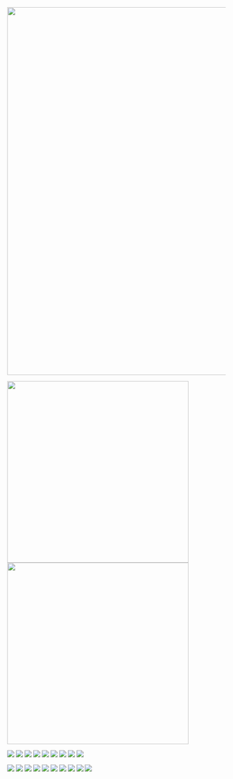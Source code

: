 <img src="http://github-profile-summary-cards.vercel.app/api/cards/profile-details?username=nishiumidaina&theme=dracula" width="847">
<p>
  <img src="http://github-profile-summary-cards.vercel.app/api/cards/most-commit-language?username=nishiumidaina&theme=dracula" width="418">
  <img src="http://github-profile-summary-cards.vercel.app/api/cards/productive-time?username=nishiumidaina&theme=dracula&utcOffset=8" width="418">
</p>
<p>
  <img src="https://img.shields.io/badge/-Nuxt.js-00C58E.svg?logo=nuxt.js&style=plastic">
  <img src="https://img.shields.io/badge/-Vue.js-4FC08D.svg?logo=vue.js&style=plastic">
  <img src="https://img.shields.io/badge/-Node.js-339933.svg?logo=node.js&style=plastic">
  <img src="https://img.shields.io/badge/-Jquery-0769AD.svg?logo=jquery&style=plastic">
  <img src="https://img.shields.io/badge/-Laravel-E74430.svg?logo=laravel&style=plastic">
  <img src="https://img.shields.io/badge/-Django-092E20.svg?logo=django&style=plastic">
  <img src="https://img.shields.io/badge/-Flask-000000.svg?logo=flask&style=plastic">
  <img src="https://img.shields.io/badge/-Unity-000000.svg?logo=unity&style=plastic">
  <img src="https://img.shields.io/badge/-Bootstrap-563D7C.svg?logo=bootstrap&style=plastic">
</p>
<p>
  <img src="https://img.shields.io/badge/-Javascript-F7DF1E.svg?logo=javascript&style=plastic">
  <img src="https://img.shields.io/badge/-Typescript-007ACC.svg?logo=typescript&style=plastic">
  <img src="https://img.shields.io/badge/-Php-777BB4.svg?logo=php&style=plastic">
  <img src="https://img.shields.io/badge/-Python-3776AB.svg?logo=python&style=plastic">
  <img src="https://img.shields.io/badge/-Cashapp-00C244.svg?logo=cashapp&style=plastic">
  <img src="https://img.shields.io/badge/-Cplusplus-00599C.svg?logo=cplusplus&style=plastic">
  <img src="https://img.shields.io/badge/-Java-007396.svg?logo=java&style=plastic">
  <img src="https://img.shields.io/badge/-Html5-E34F26.svg?logo=html5&style=plastic">
  <img src="https://img.shields.io/badge/-Sass-CC6699.svg?logo=sass&style=plastic">
  <img src="https://img.shields.io/badge/-Css3-1572B6.svg?logo=css3&style=plastic">
  
</p>
<!--
**nishiumidaina/nishiumidaina** is a ✨ _special_ ✨ repository because its `README.md` (this file) appears on your GitHub profile.

Here are some ideas to get you started:

- 🔭 I’m currently working on ...
- 🌱 I’m currently learning ...
- 👯 I’m looking to collaborate on ...
- 🤔 I’m looking for help with ...
- 💬 Ask me about ...
- 📫 How to reach me: ...
- 😄 Pronouns: ...
- ⚡ Fun fact: ...
-->
